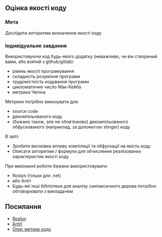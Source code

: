 ## Оцінка якості коду
### Мета
Дослідити алгоритми визначення якості коду

### Індивідуальне завдання

Використовуючи код будь-якого додатку (неважливо, чи він створений вами, або взятий з github/gitlab):

- рівень якості програмування
- складність розуміння програми
- трудомісткість кодування програми
- цикломатичне число Мак-Кейба
- метрика Чепіна

Метрики потрібно виконувати для:
- source code
- декомпільованого коду
- (бажано також, але не обовʼязково) декомпільованого обфускованого (наприклад, за допомогою stinger) коду

В звіті:
- Зробити висновки впливу компіляції та обфускації на якість коду
- Описати алгоритми / формули для обчислення реалізованих характеристик якості коду

При виконанні роботи бажано використовувати:
- Roslyn (тільки для .net)
- або Antrl 
- Будь-які інші бібліотеки для аналізу синтаксичного дерева потрібно обговорювати з викладачем

## Посилання
- [Roslyn](https://github.com/dotnet/roslyn)
- [Antrl](https://www.antlr.org)
- [Опис метрик коду](https://habr.com/ru/company/intel/blog/106082/)